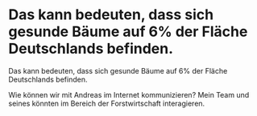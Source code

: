 # Das kann bedeuten, dass sich gesunde Bäume auf 6% der Fläche Deutschlands befinden.

Das kann bedeuten, dass sich gesunde Bäume auf 6% der Fläche Deutschlands befinden.

Wie können wir mit Andreas im Internet kommunizieren? Mein Team und seines könnten im Bereich der Forstwirtschaft interagieren.
